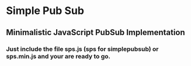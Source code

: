 <h1>Simple Pub Sub
<h2>Minimalistic JavaScript PubSub Implementation
<h3>Just include the file sps.js (sps for simplepubsub) or sps.min.js and your are ready to go.<br><br>
